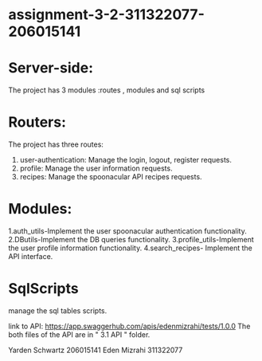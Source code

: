 # assignment-3-2-311322077-206015141

# Server-side:
The project has 3 modules :routes , modules and sql scripts 

# Routers:
The project has three routes:
1. user-authentication: Manage the login, logout, register requests.
2. profile: Manage the user information requests.
3. recipes: Manage the spoonacular API recipes requests.

# Modules:
1.auth_utils-Implement the user spoonacular authentication functionality.
2.DButils-Implement the DB queries functionality.
3.profile_utils-Implement the user profile information functionality.
4.search_recipes- Implement the API interface.

# SqlScripts
manage the sql tables scripts.

link to API:
https://app.swaggerhub.com/apis/edenmizrahi/tests/1.0.0
The both files of the API are in " 3.1 API " folder.

Yarden Schwartz 206015141
Eden Mizrahi 311322077
